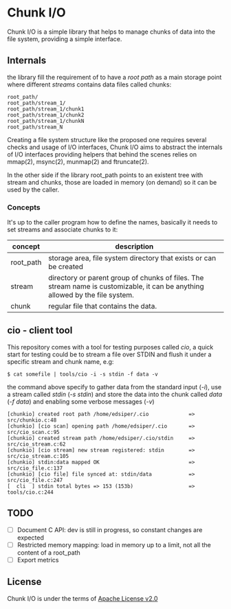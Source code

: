 # Chunk I/O

Chunk I/O is a simple library that helps to manage chunks of data into the file system, providing a simple  interface.

## Internals

the library fill the requirement of to have a _root path_ as a main storage point where different _streams_ contains data files called chunks:

```
root_path/
root_path/stream_1/
root_path/stream_1/chunk1
root_path/stream_1/chunk2
root_path/stream_1/chunkN
root_path/stream_N
```

Creating a file system structure like the proposed one requires several checks and usage of I/O interfaces, Chunk I/O aims to abstract the internals of I/O interfaces providing helpers that behind the scenes relies on mmap(2), msync(2), munmap(2) and ftruncate(2).

In the other side if the library root_path points to an existent tree with stream and chunks, those are loaded in memory (on demand) so it can be used by the caller.

### Concepts

It's up to the caller program how to define the names, basically it needs to set streams and associate chunks to it:

| concept   | description                                                  |
| --------- | ------------------------------------------------------------ |
| root_path | storage area, file system directory that exists or can be created |
| stream    | directory or parent group of chunks of files. The stream name is customizable, it can be anything allowed by the file system. |
| chunk     | regular file that contains the data.                         |

## cio - client tool

This repository comes with a tool for testing purposes called _cio_, a quick start for testing could be to stream a file over STDIN and flush it under a specific stream and chunk name, e.g:

```
$ cat somefile | tools/cio -i -s stdin -f data -v
```

the command above specify to gather data from the standard input (_-i_), use a stream called _stdin_ (_-s stdin_) and store the data into the chunk called _data_ (_-f data_)  and enabling some verbose messages (_-v_)

```
[chunkio] created root path /home/edsiper/.cio             => src/chunkio.c:48
[chunkio] [cio scan] opening path /home/edsiper/.cio       => src/cio_scan.c:95
[chunkio] created stream path /home/edsiper/.cio/stdin     => src/cio_stream.c:62
[chunkio] [cio stream] new stream registered: stdin        => src/cio_stream.c:105
[chunkio] stdin:data mapped OK                             => src/cio_file.c:137
[chunkio] [cio file] file synced at: stdin/data            => src/cio_file.c:247
[  cli  ] stdin total bytes => 153 (153b)                  => tools/cio.c:244

```

## TODO

- [ ] Document C API: dev is still in progress, so constant changes are expected
- [ ] Restricted memory mapping: load in memory up to a limit, not all the content of a root_path
- [ ] Export metrics

## License

Chunk I/O is under the terms of [Apache License v2.0](LICENSE)
